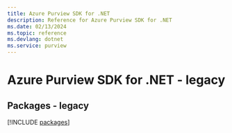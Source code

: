```yaml
---
title: Azure Purview SDK for .NET
description: Reference for Azure Purview SDK for .NET
ms.date: 02/13/2024
ms.topic: reference
ms.devlang: dotnet
ms.service: purview
---
```

# Azure Purview SDK for .NET - legacy
## Packages - legacy
[!INCLUDE [packages](purview-index.md)]